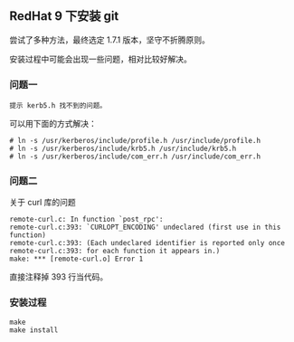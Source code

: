 ## RedHat 9 下安装 git
尝试了多种方法，最终选定 1.7.1 版本，坚守不折腾原则。

安装过程中可能会出现一些问题，相对比较好解决。

### 问题一

    提示 kerb5.h 找不到的问题。

可以用下面的方式解决：

    # ln -s /usr/kerberos/include/profile.h /usr/include/profile.h
    # ln -s /usr/kerberos/include/krb5.h /usr/include/krb5.h
    # ln -s /usr/kerberos/include/com_err.h /usr/include/com_err.h

### 问题二
关于 curl 库的问题

    remote-curl.c: In function `post_rpc':
    remote-curl.c:393: `CURLOPT_ENCODING' undeclared (first use in this function)
    remote-curl.c:393: (Each undeclared identifier is reported only once
    remote-curl.c:393: for each function it appears in.)
    make: *** [remote-curl.o] Error 1

直接注释掉 393 行当代码。

### 安装过程

    make 
    make install


